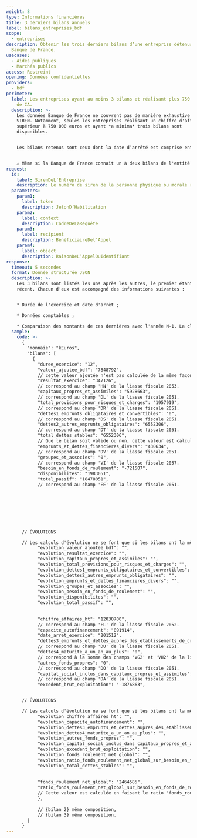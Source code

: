 ```yaml
---
weight: 8
type: Informations financières
title: 3 derniers bilans annuels
label: bilans_entreprises_bdf
scope:
  - entreprises
description: Obtenir les trois derniers bilans d’une entreprise détenus par la
  Banque de France.
usecases:
  - Aides publiques
  - Marchés publics
access: Restreint
opening: Données confidentielles
providers:
  - bdf
perimeter:
  label: Les entreprises ayant au moins 3 bilans et réalisant plus 750 000 euros
    de CA.
  description: >-
    Les données Banque de France ne couvrent pas de manière exhaustive tous les
    SIREN. Notamment, seules les entreprises réalisant un chiffre d'affaire
    supérieur à 750 000 euros et ayant *a minima* trois bilans sont
    disponibles. 


    Les bilans retenus sont ceux dont la date d’arrêté est comprise entre (MM+1/AAAA– 4) et MM/AAAA . MM/AAAA correspondant au mois en cours. Par exemple pour un appel le 17 janvier 2020, les bilans retenus ont une date d'arrêt comprise entre le 1er février 2016 et le 17 janvier 2020.


    ⚠️ Même si la Banque de France connaît un à deux bilans de l'entité appelée mais pas les trois derniers, aucune données sera transmise et l'erreur 404 sera renvoyée.
request:
  id:
    label: SirenDeL’Entreprise
    description: Le numéro de siren de la personne physique ou morale recherchée
  parameters:
    param1:
      label: token
      description: JetonD’Habilitation
    param2:
      label: context
      description: CadreDeLaRequête
    param3:
      label: recipient
      description: BénéficiaireDel’Appel
    param4:
      label: object
      description: RaisonDeL’AppelOuIdentifiant
response:
  timeout: 5 secondes
  format: Donnée structurée JSON
  description: >-
    Les 3 bilans sont listés les uns après les autres, le premier étant le plus
    récent. Chacun d'eux est accompagné des informations suivantes : 


    * Durée de l'exercice et date d'arrêt ;

    * Données comptables ;

    * Comparaison des montants de ces dernières avec l'année N-1. La clé étant alors précédée de l'intitulé `evolution_`.
  sample:
    code: >-
      {
        "monnaie": "kEuros",
        "bilans": [
          {
            "duree_exercice": "12",
            "valeur_ajoutee_bdf": "7848792", 
            // cette valeur ajoutée n'est pas calculée de la même façon que la valeur ajoutée "classique".
            "resultat_exercice": "347126", 
            // correspond au champ 'HN' de la liasse fiscale 2053.
            "capitaux_propres_et_assimiles": "5928663", 
            // correspond au champ 'DL' de la liasse fiscale 2051.
            "total_provisions_pour_risques_et_charges": "1957919", 
            // correspond au champ 'DR' de la liasse fiscale 2051.
            "dettes1_emprunts_obligataires_et_convertibles": "0", 
            // correspond au champ 'DS' de la liasse fiscale 2051.
            "dettes2_autres_emprunts_obligataires": "6552306", 
            // correspond au champ 'DT' de la liasse fiscale 2051.
            "total_dettes_stables": "6552306", 
            // Que le bilan soit valide ou non, cette valeur est calculée comme suit : 'dettes1_emprunts_obligataires_et_convertibles' + 'dettes2_autres_emprunts_obligataires' + 'dettes3_emprunts_et_dettes_aupres_des_etablissements_de_credit' - 'dettes4_maturite_a_un_an_au_plus'. Dans le cas ou un des termes du calcul ne serait pas renseigné, il est considéré comme ayant une valeur nulle pour le calcul.
            "emprunts_et_dettes_financieres_divers": "430634", 
            // correspond au champ 'DV' de la liasse fiscale 2051.
            "groupes_et_associes": "0", 
            // correspond au champ 'VI' de la liasse fiscale 2057.
            "besoin_en_fonds_de_roulement": "-721507",
            "disponibilites": "1983051",
            "total_passif": "18478051", 
            // correspond au champ 'EE' de la liasse fiscale 2051.



            



            
      // ÉVOLUTIONS

      // Les calculs d'évolution ne se font que si les bilans ont la même durée d'exercice et se fait de l'année N par rapport à l'année N - 1. Les champs sont calculés par la BdF sur le mode suivant : (valeur à date N - valeur à date N-1) *100 / valeur absolue (valeur à date N-1).
            "evolution_valeur_ajoutee_bdf": "",
            "evolution_resultat_exercice": "",
            "evolution_capitaux_propres_et_assimiles": "",
            "evolution_total_provisions_pour_risques_et_charges": "",
            "evolution_dettes1_emprunts_obligataires_et_convertibles": "",
            "evolution_dettes2_autres_emprunts_obligataires": "",
            "evolution_emprunts_et_dettes_financieres_divers": "",
            "evolution_groupes_et_associes": "",
            "evolution_besoin_en_fonds_de_roulement": "",
            "evolution_disponibilites": "",
            "evolution_total_passif": "",
            
         
            "chiffre_affaires_ht": "12030700", 
            // correspond au champ 'FL' de la liasse fiscale 2052.
            "capacite_autofinancement": "891914",
            "date_arret_exercice": "201512",
            "dettes3_emprunts_et_dettes_aupres_des_etablissements_de_credit": "0", 
            // correspond au champ 'DU' de la liasse fiscale 2051.
            "dettes4_maturite_a_un_an_au_plus": "0", 
            // correspond à la somme des champs 'VG2' et 'VH2' de la liasse fiscale 2057.
            "autres_fonds_propres": "0", 
            // correspond au champ 'DO' de la liasse fiscale 2051.
            "capital_social_inclus_dans_capitaux_propres_et_assimiles": "3800000", 
            // correspond au champ 'DA' de la liasse fiscale 2051.
            "excedent_brut_exploitation": "-1876863",


      // ÉVOLUTIONS

      // Les calculs d'évolution ne se font que si les bilans ont la même durée d'exercice et se fait de l'année N par rapport à l'année N - 1. Les champs sont calculés par la BdF sur le mode suivant : (valeur à date N - valeur à date N-1) *100 / valeur absolue (valeur à date N-1).    
            "evolution_chiffre_affaires_ht": "",
            "evolution_capacite_autofinancement": "",
            "evolution_dettes3_emprunts_et_dettes_aupres_des_etablissements_de_credit": "",
            "evolution_dettes4_maturite_a_un_an_au_plus": "",
            "evolution_autres_fonds_propres": "",
            "evolution_capital_social_inclus_dans_capitaux_propres_et_assimiles": "",
            "evolution_excedent_brut_exploitation": "",
            "evolution_fonds_roulement_net_global": "",
            "evolution_ratio_fonds_roulement_net_global_sur_besoin_en_fonds_de_roulement": "",
            "evolution_total_dettes_stables": "",
            
            
            "fonds_roulement_net_global": "2464585",
            "ratio_fonds_roulement_net_global_sur_besoin_en_fonds_de_roulement": "-" 
            // Cette valeur est calculée en faisant le ratio 'fonds_roulement_net_global' * 100 / 'besoin_en_fonds_de_roulement', si ces deux champs ne sont pas négatifs.
            }, 
            
            // {bilan 2} même composition,
            // {bilan 3} même composition.
        ]
      }
---
```

